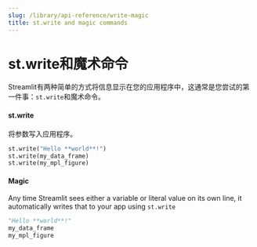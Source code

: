 ```yaml
---
slug: /library/api-reference/write-magic
title: st.write and magic commands
---
```


# st.write和魔术命令

Streamlit有两种简单的方式将信息显示在您的应用程序中，这通常是您尝试的第一件事：`st.write`和魔术命令。

<TileContainer>
<RefCard href="/library/api-reference/write-magic/st.write">

#### st.write

将参数写入应用程序。

```python
st.write("Hello **world**!")
st.write(my_data_frame)
st.write(my_mpl_figure)
```

</RefCard>
<RefCard href="/library/api-reference/write-magic/magic">

#### Magic

Any time Streamlit sees either a variable or literal value on its own line, it automatically writes that to your app using `st.write`

```python
"Hello **world**!"
my_data_frame
my_mpl_figure
```

</RefCard>
</TileContainer>